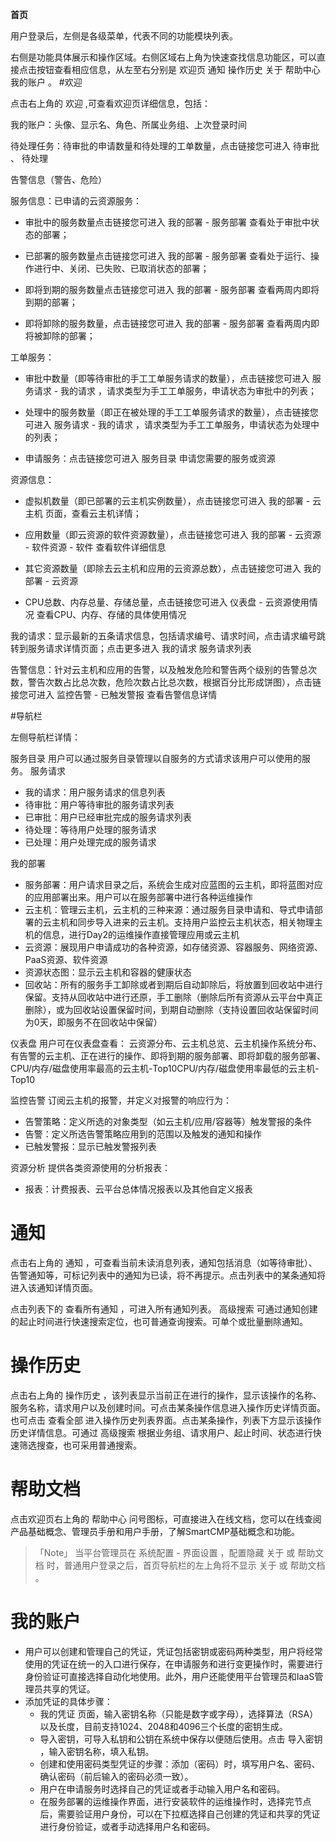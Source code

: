 **首页**

用户登录后，左侧是各级菜单，代表不同的功能模块列表。

右侧是功能具体展示和操作区域。右侧区域右上角为快速查找信息功能区，可以直接点击按钮查看相应信息，从左至右分别是 欢迎页  通知  操作历史  关于  帮助中心  我的账户 。
#欢迎


点击右上角的 欢迎 ,可查看欢迎页详细信息，包括：

我的账户：头像、显示名、角色、所属业务组、上次登录时间

待处理任务：待审批的申请数量和待处理的工单数量，点击链接您可进入 待审批 、 待处理 

 告警信息（警告、危险）

 服务信息：已申请的云资源服务：

-   审批中的服务数量点击链接您可进入 我的部署 - 服务部署 查看处于审批中状态的部署；

-   已部署的服务数量点击链接您可进入 我的部署 - 服务部署 查看处于运行、操作进行中、关闭、已失败、已取消状态的部署；

-   即将到期的服务数量点击链接您可进入 我的部署 - 服务部署 查看两周内即将到期的部署；

-   即将卸除的服务数量，点击链接您可进入 我的部署 - 服务部署 查看两周内即将被卸除的部署；

工单服务：

-   审批中数量（即等待审批的手工工单服务请求的数量），点击链接您可进入 服务请求 - 我的请求 ，请求类型为手工工单服务，申请状态为审批中的列表；

-   处理中的服务数量（即正在被处理的手工工单服务请求的数量），点击链接您可进入 服务请求 - 我的请求 ，请求类型为手工工单服务，申请状态为处理中的列表；

-    申请服务：点击链接您可进入 服务目录 申请您需要的服务或资源

资源信息：

-   虚拟机数量（即已部署的云主机实例数量），点击链接您可进入 我的部署 - 云主机 页面，查看云主机详情；

-   应用数量（即云资源的软件资源数量），点击链接您可进入 我的部署 - 云资源 - 软件资源 - 软件 查看软件详细信息

-   其它资源数量（即除去云主机和应用的云资源总数），点击链接您可进入 我的部署 - 云资源 

-   CPU总数、内存总量、存储总量，点击链接您可进入 仪表盘 - 云资源使用情况 查看CPU、内存、存储的具体使用情况



我的请求：显示最新的五条请求信息，包括请求编号、请求时间，点击请求编号跳转到服务请求详情页面；点击更多进入 我的请求 服务请求列表

告警信息：针对云主机和应用的告警，以及触发危险和警告两个级别的告警总次数，警告次数占比总次数，危险次数占比总次数，根据百分比形成饼图），点击链接您可进入 监控告警 - 已触发警报 查看告警信息详情

#导航栏


左侧导航栏详情：
	

 服务目录	用户可以通过服务目录管理以自服务的方式请求该用户可以使用的服务。
 服务请求	
 + 我的请求：用户服务请求的信息列表
 + 待审批：用户等待审批的服务请求列表
 + 已审批：用户已经审批完成的服务请求列表
 + 待处理：等待用户处理的服务请求
 + 已处理：用户处理完成的服务请求

 我的部署	
 + 服务部署：用户请求目录之后，系统会生成对应蓝图的云主机，即将蓝图对应的应用部署出来。用户可以在服务部署中进行各种运维操作
 + 云主机：管理云主机，云主机的三种来源：通过服务目录申请和、导式申请部署的云主机和同步导入进来的云主机。支持用户监控云主机状态，相关物理主机的信息，进行Day2的运维操作直接管理应用或云主机
 + 云资源：展现用户申请成功的各种资源，如存储资源、容器服务、网络资源、PaaS资源、软件资源
 + 资源状态图：显示云主机和容器的健康状态
 + 回收站：所有的服务手工卸除或者到期后自动卸除后，将放置到回收站中进行保留。支持从回收站中进行还原，手工删除（删除后所有资源从云平台中真正删除），或为回收站设置保留时间，到期自动删除（支持设置回收站保留时间为0天，即服务不在回收站中保留）

 仪表盘	用户可在仪表盘查看： 云资源分布、云主机总览、云主机操作系统分布、有告警的云主机、正在进行的操作、即将到期的服务部署、即将卸载的服务部署、CPU/内存/磁盘使用率最高的云主机-Top10CPU/内存/磁盘使用率最低的云主机-Top10

 
 监控告警	订阅云主机的报警，并定义对报警的响应行为：
 + 告警策略：定义所选的对象类型（如云主机/应用/容器等）触发警报的条件
 + 告警：定义所选告警策略应用到的范围以及触发的通知和操作
 + 已触发警报：显示已触发警报列表

 资源分析	提供各类资源使用的分析报表：
 + 报表：计费报表、云平台总体情况报表以及其他自定义报表



# 通知


点击右上角的 通知 ，可查看当前未读消息列表，通知包括消息（如等待审批）、告警通知等，可标记列表中的通知为已读，将不再提示。点击列表中的某条通知将进入该通知详情页面。

点击列表下的 查看所有通知 ，可进入所有通知列表。 高级搜索 可通过通知创建的起止时间进行快速搜索定位，也可普通查询搜索。可单个或批量删除通知。

# 操作历史


点击右上角的 操作历史 ，该列表显示当前正在进行的操作，显示该操作的名称、服务名称，请求用户以及创建时间。可点击某条操作信息进入操作历史详情页面。也可点击 查看全部 进入操作历史列表界面。点击某条操作，列表下方显示该操作历史详情信息。可通过 高级搜索 根据业务组、请求用户、起止时间、状态进行快速筛选搜查，也可采用普通搜索。

# 帮助文档


点击欢迎页右上角的 帮助中心 问号图标，可直接进入在线文档，您可以在线查阅产品基础概念、管理员手册和用户手册，了解SmartCMP基础概念和功能。

> 「Note」 当平台管理员在 系统配置 - 界面设置 ，配置隐藏 关于 或 帮助文档 时，普通用户登录之后，首页导航栏的左上角将不显示 关于 或 帮助文档 。

# 我的账户
+ 用户可以创建和管理自己的凭证，凭证包括密钥或密码两种类型，用户将经常使用的凭证在统一的入口进行保存，在申请服务和进行变更操作时，需要进行身份验证可直接选择自动化地使用。此外，用户还能使用平台管理员和IaaS管理员共享的凭证。
+ 添加凭证的具体步骤：
    +  我的凭证 页面，输入密钥名称（只能是数字或字母），选择算法（RSA）以及长度，目前支持1024、2048和4096三个长度的密钥生成。
    + 导入密钥，可导入私钥和公钥在系统中保存以便随后使用。点击 导入密钥 ，输入密钥名称，填入私钥。
    + 创建和使用密码类型凭证的步骤：添加（密码）时，填写用户名、密码、确认密码（前后输入的密码必须一致）。
    + 用户在申请服务时选择自己的凭证或者手动输入用户名和密码。
    + 在服务部署的运维操作界面，进行安装软件的运维操作时，选择完节点后，需要验证用户身份，可以在下拉框选择自己创建的凭证和共享的凭证进行身份验证，或者手动选择用户名和密码。